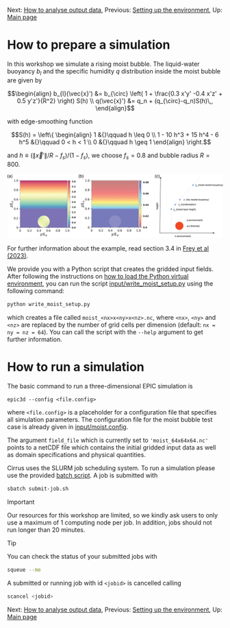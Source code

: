 Next: [How to analyse output data](04-plotting.md), Previous: [Setting up the environment](02-setup_environment.md), Up: [Main page](../README.md)

# How to prepare a simulation
In this workshop we simulate a rising moist bubble. The liquid-water buoyancy $b_l$ and the specific humidity $q$
distribution inside the moist bubble are given by

```math
\begin{align}
    b_{l}(\vec{x}') &= b_{\circ}
                     \left(
                         1 + \frac{0.3 x'y' -0.4 x'z' + 0.5 y'z'}{R^2}
                     \right)
                     S(h) \\
    q(\vec{x}') &= q_n + (q_{\circ}-q_n)S(h)\,,
\end{align}
```

with edge-smoothing function

```math
S(h) =
\left\{
\begin{align}
1 &{}\qquad h \leq 0 \\
1 - 10 h^3 + 15 h^4 - 6 h^5 &{}\qquad 0 < h < 1 \\
0 &{}\qquad h \geq 1
\end{align}
\right.
```

and $h\equiv(\|\vec{x}'\|/R-f_s)/(1-f_s)$, we choose $f_s=0.8$ and bubble radius $R = 800$.

![Cross section of the liquid water buoyancy (left panel) and specific humidity (centre panel). The right panel shows the basic-state stratification profile.[^1]](../figures/qj3319-fig-0002-m.jpg)

[^1]: Dritschel D G, Böing S J, Parker D J, Blyth A M. The moist parcel-in-cell method for modelling moist convection. Q J R Meteorol Soc. 2018; 144:1695–1718. https://doi.org/10.1002/qj.3319.

For further information about the example, read section 3.4 in [Frey et al (2023)](https://doi.org/10.1016/j.jcpx.2023.100136).

We provide you with a Python script that creates the gridded input fields. After following the instructions on
[how to load the Python virtual environment](02-setup_environment.md#how-to-load-the-python-virtual-environment),
you can run the script [input/write_moist_setup.py](../input/write_moist_setup.py) using the following command:

```bash
python write_moist_setup.py
```

which creates a file called `moist_<nx>x<ny>x<nz>.nc`, where `<nx>`, `<ny>` and `<nz>` are replaced by the number of grid cells per dimension (default: `nx = ny = nz = 64`).
You can call the script with the `--help` argument to get further information.



# How to run a simulation

The basic command to run a three-dimensional EPIC simulation is

```
epic3d --config <file.config>
```

where `<file.config>` is a placeholder for a configuration file that specifies all simulation parameters.
The configuration file for the moist bubble test case is already given in [input/moist.config](../input/moist.config).

The argument `field_file` which is currently set to `'moist_64x64x64.nc'` points to a netCDF file
which contains the initial gridded input data as well as domain specifications and physical quantities.

Cirrus uses the SLURM job scheduling system. To run a simulation please use the provided [batch script](../input/submit-job.sh).
A job is submitted with

```bash
sbatch submit-job.sh
```

> [!IMPORTANT]
> Our resources for this workshop are limited, so we kindly ask users to only use a maximum of 1 computing node per job.
> In addition, jobs should not run longer than 20 minutes.

> [!TIP]
> You can check the status of your submitted jobs with
> 
> ```bash
> squeue --me
> ```
> 
> A submitted or running job with id `<jobid>`  is cancelled calling
> 
> ```bash
> scancel <jobid>
> ```

Next: [How to analyse output data](04-plotting.md), Previous: [Setting up the environment](02-setup_environment.md), Up: [Main page](../README.md)
